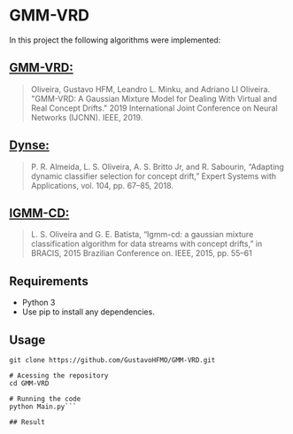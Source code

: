 # GMM-VRD

In this project the following algorithms were implemented:

## [GMM-VRD:](https://github.com/GustavoHFMO/GMM-VRD/blob/master/competitive_algorithms/gmm_vrd.py)
> Oliveira, Gustavo HFM, Leandro L. Minku, and Adriano LI Oliveira. "GMM-VRD: A Gaussian Mixture Model for Dealing With Virtual and Real Concept Drifts." 2019 International Joint Conference on Neural Networks (IJCNN). IEEE, 2019.

## [Dynse:](https://github.com/GustavoHFMO/GMM-VRD/blob/master/competitive_algorithms/dynse.py)
> P. R. Almeida, L. S. Oliveira, A. S. Britto Jr, and R. Sabourin, “Adapting dynamic classifier selection for concept drift,” Expert Systems with Applications, vol. 104, pp. 67–85, 2018.

## [IGMM-CD:](https://github.com/GustavoHFMO/GMM-VRD/blob/master/competitive_algorithms/igmmcd.py)
> L. S. Oliveira and G. E. Batista, “Igmm-cd: a gaussian mixture classification algorithm for data streams with concept drifts,” in BRACIS, 2015 Brazilian Conference on. IEEE, 2015, pp. 55–61

## Requirements
* Python 3 
* Use pip to install any dependencies.

## Usage
```# Cloning the repository
git clone https://github.com/GustavoHFMO/GMM-VRD.git

# Acessing the repository
cd GMM-VRD

# Running the code
python Main.py```

## Result
